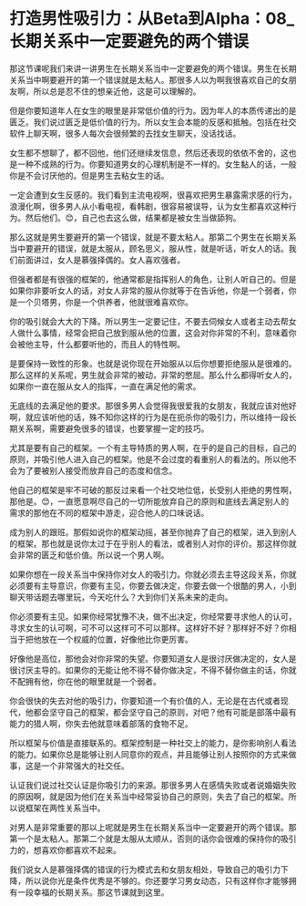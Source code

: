 # 打造男性吸引力：从Beta到Alpha：08_长期关系中一定要避免的两个错误

那这节课呢我们来讲一讲男生在长期关系当中一定要避免的两个错误。男生在长期关系当中啊要避开的第一个错误就是太粘人。那很多人以为啊我很喜欢自己的女朋友啊，所以总是忍不住的想亲近他，这是可以理解的。

但是你要知道年人在女生的眼里是非常低价值的行为。因为年人的本质传递出的是匮乏。我们说过匮乏是低价值的行为。所以女生会本能的反感和抵触。包括在社交软件上聊天啊，很多人每次会很频繁的去找女生聊天，没话找话。

女生都不想聊了，都不回他，他们还继续发信息，然后还表现的依依不舍的，这也是一种不成熟的行为。你要知道男女的心理机制是不一样的。女生黏人的话，一般你是不会讨厌他的。但是男生去粘女生的话。

一定会遭到女生反感的。我们看到主流电视啊，很喜欢把男生暴露需求感的行为，浪漫化啊，很多男人从小看电视，看韩剧，很容易被误导，认为女生都喜欢这种行为。然后他们。😊，自己也去这么做，结果都是被女生当做舔狗。

那么这就是男生要避开的第一个错误，就是不要太粘人。那第二个男生在长期关系当中要避开的错误，就是太服从，顾名思义，服从性，就是听话，听女人的话。我们前面讲过，女人是慕强择偶的。女人喜欢强者。

但强者都是有很强的框架的，他通常都是指挥别人的角色，让别人听自己的。但是如果你非要听女人的话，对女人非常的服从你就等于在告诉他，你是一个弱者，你是一个贝塔男，你是一个供养者，他就很难喜欢你。

你的吸引就会大大的下降。所以男生一定要记住，不要去伺候女人或者主动去帮女人做什么事情，经常会把自己放到服从他的位置，这会对你非常的不利，意味着你会被他主导，什么都要听他的，而且人的特性啊。

是要保持一致性的形象。也就是说你现在开始服从以后你想要拒绝服从是很难的。那么这样的关系呢，男生就会非常的被动，非常的憋屈。那么什么都得听女人的，如果你一直在服从女人的指挥，一直在满足他的需求。

无底线的去满足他的要求。那很多男人会觉得我很爱我的女朋友，我就应该对他好啊，就应该听他的话，殊不知你这样的行为是在扼杀你的吸引力，所以维持一段长期关系啊，需要避免很多的错误，也要掌握一定的技巧。

尤其是要有自己的框架。一个有主导特质的男人啊，在乎的是自己的目标，自己的原则，并吸引他人进入自己的框架。他是不会过度的看重别人的看法的。所以他不会为了要被别人接受而放弃自己的态度和信念。

他自己的框架是牢不可破的那反过来看一个社交地位低，长受别人拒绝的男性啊，那他是。😊，一直愿意啊尽自己的一切所能放弃自己的原则和底线去满足别人的需求的那他在不同的框架中游走，迎合他人的口味说话。

成为别人的跟班。那假如说你的框架动摇，甚至你抛弃了自己的框架，进入到别人的框架。那也就是说你太过于在乎别人的看法，或者别人对你的评价。那这样你就会非常的匮乏和低价值。所以说一个男人啊。

如果你想在一段关系当中保持你对女人的吸引力。你就必须去主导这段关系，你就必须要有主导意识，你要有主见，你要去做决定，你要去做一个很酷的男人，小到聊天带话题去哪里玩，今天吃什么？大到你们关系未来的走向。

你必须要有主见。如果你经常犹豫不决，做不出决定，你经常要寻求他人的认可，寻求女生的认可啊，可不可以这样可不可以那样。这样好不好？那样好不好？你相当于把他放在一个权威的位置，好像他比你更厉害。

好像他是高位，那他会对你非常的失望。你要知道女人是很讨厌做决定的，女人是很讨厌主导的。如果你的无能让他不得不替你做决定，不得不替你做主的话，你就不配拥有他，你在他的眼里就是一个弱者。

你会很快的失去对他的吸引力，你要知道一个有价值的人，无论是在古代或者现代，他都会坚守自己的框架，都会坚守自己的原则，对吧？他有可能是部落中最有能力的猎人啊，你失去他就意味着部落的食物不足。

所以框架与价值是直接联系的。框架控制是一种社交上的能力，是你影响别人看法的能力。如果你总是能够让别人同意你的观点，并且能够让别人按照你的方式来做事，这是一个非常强大的社交任。

认证我们说过社交认证是你吸引力的来源。那很多男人在感情失败或者说婚姻失败的原因啊，就是因为他们在关系当中经常妥协自己的原则，失去了自己的框架。所以说框架在两性关系当中。

对男人是非常重要的那以上呢就是男生在长期关系当中一定要避开的两个错误。那第一个是太粘人。那第二个就是太服从太顺从，否则的话你会很难的保持你的吸引力的，想喜欢你都喜欢不起来。

我们说女人是慕强择偶的错误的行为模式去和女朋友相处，导致自己的吸引力下降，所以说你光是条件优秀是不够的。你还要学习男女动态，只有这样你才能够拥有一段幸福的长期关系。那这节课就到这里。


